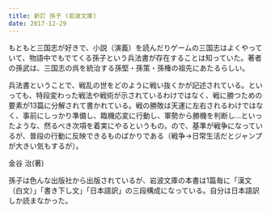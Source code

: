 ```yaml
---
title: 新訂 孫子 (岩波文庫)
date: 2017-12-29
---
```


もともと三国志が好きで、小説（演義）を読んだりゲームの三国志はよくやっていて、物語中でもでてくる孫子という兵法書が存在することは知っていた。著者の孫武は、三国志の呉を統治する孫堅・孫策・孫権の祖先にあたるらしい。

兵法書ということで、戦乱の世をどのように戦い抜くかが記述されている。といっても、特段変わった戦法や戦術が示されているわけではなく、戦に勝つための要素が13篇に分解されて書かれている。戦の勝敗は天運に左右されるわけではなく、事前にしっかり準備し、臨機応変に行動し、軍勢から勝機を判断し…といったような、然るべき次項を着実にやるというもの。ので、基準が戦争になっているが、普段の行動に反映できるものばかりである（戦争→日常生活だとジャンプが大きい気もするが）。

<affiliate-link
  src="https://images-fe.ssl-images-amazon.com/images/I/51aWtYqKn4L.jpg"
  href="https://www.amazon.co.jp/dp/B00QT9X9EK/"
  tag="1000ch-22"
  title="新訂 孫子 (岩波文庫)">
  金谷 治(著)
</affiliate-link>

孫子は色んな出版社から出版されているが、岩波文庫の本書は1篇毎に「漢文（白文）」「書き下し文」「日本語訳」の三段構成になっている。自分は日本語訳しか読まなかった。
